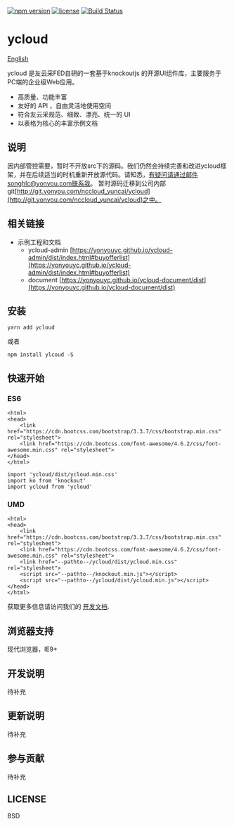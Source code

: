[![npm version](https://img.shields.io/npm/v/ycloud.svg)](https://www.npmjs.com/package/ycloud)
[![license](https://img.shields.io/npm/l/ycloud.svg)](https://www.npmjs.com/package/ycloud)
[![Build Status](https://api.travis-ci.org/yonyouyc/ycloud.png?branch=master)](https://api.travis-ci.org/yonyouyc/ycloud.png?branch=master)

# ycloud

[English](https://github.com/yonyouyc/ycloud/blob/master/readme-en.md)

ycloud 是友云采FED自研的一套基于knockoutjs 的开源UI组件库，主要服务于PC端的企业级Web应用。
- 高质量、功能丰富
- 友好的 API ，自由灵活地使用空间
- 符合友云采规范、细致、漂亮、统一的 UI
- 以表格为核心的丰富示例文档

## 说明
因内部管控需要，暂时不开放src下的源码。我们仍然会持续完善和改进ycloud框架，并在后续适当的时机重新开放源代码。请知悉，有疑问请通过邮件songhlc@yonyou.com联系我。
暂时源码迁移到公司内部git[http://git.yonyou.com/nccloud_yuncai/ycloud](http://git.yonyou.com/nccloud_yuncai/ycloud)之中。

## 相关链接

- 示例工程和文档
    - ycloud-admin [https://yonyouyc.github.io/ycloud-admin/dist/index.html#buyofferlist](https://yonyouyc.github.io/ycloud-admin/dist/index.html#buyofferlist)
    - document [https://yonyouyc.github.io/ycloud-document/dist](https://yonyouyc.github.io/ycloud-document/dist)

## 安装

```
yarn add ycloud
```
或者
```
npm install ylcoud -S

```
## 快速开始

### ES6

``` 
<html>
<head>
    <link href="https://cdn.bootcss.com/bootstrap/3.3.7/css/bootstrap.min.css" rel="stylesheet">
    <link href="https://cdn.bootcss.com/font-awesome/4.6.2/css/font-awesome.min.css" rel="stylesheet">
</head>
</html>
```


```
import 'ycloud/dist/ycloud.min.css'
import ko from 'knockout'
import ycloud from 'ycloud'

```

### UMD

```
<html>
<head>
    <link href="https://cdn.bootcss.com/bootstrap/3.3.7/css/bootstrap.min.css" rel="stylesheet">
    <link href="https://cdn.bootcss.com/font-awesome/4.6.2/css/font-awesome.min.css" rel="stylesheet">
    <link href="--pathto--/ycloud/dist/ycloud.min.css" rel="stylesheet">
    <script src="--pathto--/knockout.min.js"></script>
    <script src="--pathto--/ycloud/dist/ycloud.min.js"></script>
</head>
</html>
```


获取更多信息请访问我们的 [开发文档](https://github.com/yonyouyc/ycloud-document).

## 浏览器支持

现代浏览器，IE9+

## 开发说明

待补充

## 更新说明

待补充

## 参与贡献

待补充

## LICENSE

BSD

